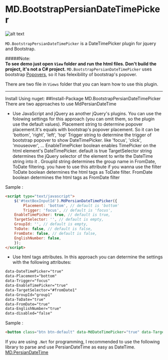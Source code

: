 # MD.BootstrapPersianDateTimePicker

![alt text](https://raw.githubusercontent.com/Mds92/MD.BootstrapPersianDateTimePicker/master/MD.BootstrapPersianDateTimePicker/Content/MD.PersianDateTimePicker.png "MD.BootstrapPersianDateTimePicker")

`MD.BootstrapPersianDateTimePicker` is a DateTimePicker plugin for jquery and Bootstrap.

#####Note:<br>
**To see demo just open `View` folder and run the html files. Don't build the project, it's not a C# project.**
`MD.BootstrapPersianDateTimePicker` uses bootstrap [Popovers](http://getbootstrap.com/javascript/#popovers), so it has felexibility of bootstrap's popover.

There are two file in `Views` folder that you can learn how to use this plugin.

----
Install Using nuget:
##Install-Package MD.BootstrapPersianDateTimePicker
There are two approaches to use MdPersianDateTime
- Use JavaScript and jQuery as another jQuery's plugins.
You can use the folowing settings for this approach (you can omit them, so the plugin use the default values).
Placement string to determine popover placement.It's equals with bootstrap's popover placement. So it can be 'bottom', 'right', 'left', 'top'
Trigger string to determine the trigger of bootstrap popover to show DateTimePicker. like 'focus', 'click', 'mouseover', ...
EnableTimePicker boolean enables TimePicker on the html element's DateTimePicker. default is true
TargetSelector string determines the jQuery selector of the element to write the DateTime string into it .
GroupId string determines the group name in FromDate, ToDate filtering. you have to use this attribute if you wanna use the filter
ToDate boolean determines the html tags as ToDate filter.
FromDate boolean determines the html tags as FromDate filter

Sample :
```html
<script type="text/javascript">
    $('#textBoxInputId').MdPersianDateTimePicker({
        Placement: 'bottom', // default is 'bottom'
        Trigger: 'focus', // default is 'focus',
	EnableTimePicker: true, // default is true,
	TargetSelector: '', // default is empty,
	GroupId: '', // default is empty,
	ToDate: false, // default is false,
	FromDate: false, // default is false,
	EnglishNumber: false,
    });
</script>
```
- Use html tags attributes.
In this approach you can determine the settings with the following attributes:
```html
data-DateTimePicker="true"
data-Placement="bottom"
data-Trigger="focus"
data-EnableTimePicker="true"
data-TargetSelector="#fromDate1"
data-GroupId="group1"
data-ToDate="true"
data-FromDate="true"
data-EnglishNumber="true"
data-disabled="false"
```

Sample :
```html
<button class="btn btn-default" data-MdDateTimePicker="true" data-TargetSelector="#input1" data-EnableTimePicker="true" data-Placement="left" data-Trigger="click">انتخاب تاریخ</button>
```
If you are using `.Net` for programming, I recommended to use the following library to parse and use PersianDateTime as easy as DateTime.
[MD.PersianDateTime](https://github.com/Mds92/MD.PersianDateTime)
